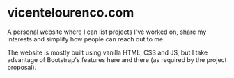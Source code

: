 # vicentelourenco.com
A personal website where I can list projects I've worked on,
share my interests and simplify how people can reach out to me.

The website is mostly built using vanilla HTML, CSS and JS,
but I take advantage of Bootstrap's features here and there
(as required by the project proposal).
